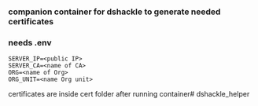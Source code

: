 ### companion container for dshackle to generate needed certificates

### needs .env

```
SERVER_IP=<public IP>
SERVER_CA=<name of CA>
ORG=<name of Org>
ORG_UNIT=<name Org unit>
```

certificates are inside cert folder after running container# dshackle_helper
